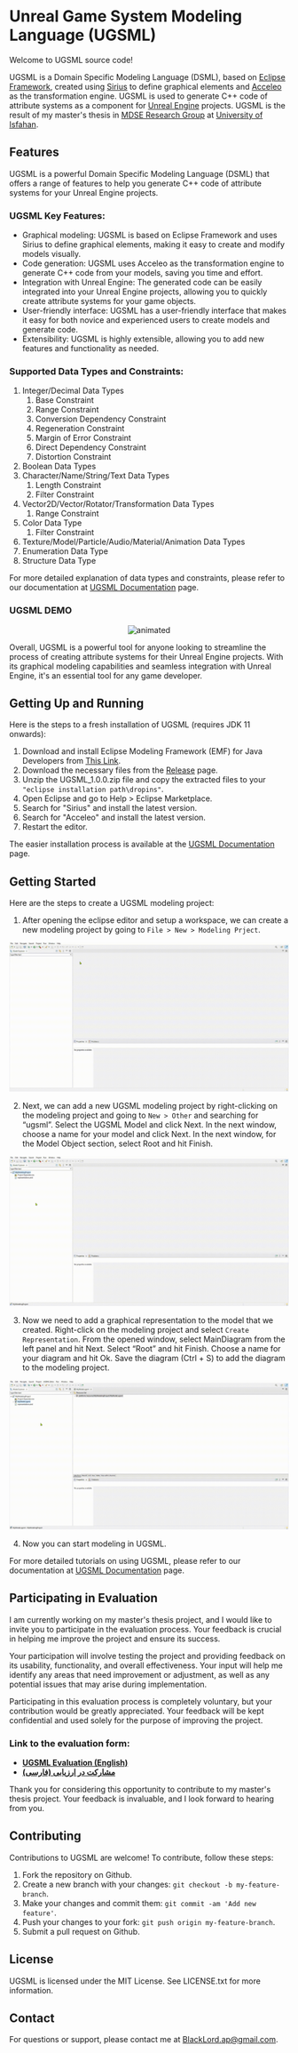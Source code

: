 # Unreal Game System Modeling Language (UGSML)

Welcome to UGSML source code!

UGSML is a Domain Specific Modeling Language (DSML), based on [Eclipse Framework](https://www.eclipse.org), created using [Sirius](https://www.eclipse.org/sirius) to define graphical elements and [Acceleo](https://www.eclipse.org/acceleo) as the transformation engine. UGSML is used to generate C++ code of attribute systems as a component for [Unreal Engine](http://www.unrealengine.com) projects. UGSML is the result of my master's thesis in [MDSE Research Group](https://mdse.ui.ac.ir) at [University of Isfahan](https://ui.ac.ir/en).

## Features
UGSML is a powerful Domain Specific Modeling Language (DSML) that offers a range of features to help you generate C++ code of attribute systems for your Unreal Engine projects.

### UGSML Key Features:
- Graphical modeling: UGSML is based on Eclipse Framework and uses Sirius to define graphical elements, making it easy to create and modify models visually.
- Code generation: UGSML uses Acceleo as the transformation engine to generate C++ code from your models, saving you time and effort.
- Integration with Unreal Engine: The generated code can be easily integrated into your Unreal Engine projects, allowing you to quickly create attribute systems for your game objects.
- User-friendly interface: UGSML has a user-friendly interface that makes it easy for both novice and experienced users to create models and generate code.
- Extensibility: UGSML is highly extensible, allowing you to add new features and functionality as needed.

### Supported Data Types and Constraints:
1. Integer/Decimal Data Types
    1. Base Constraint
    2. Range Constraint
    3. Conversion Dependency Constraint
    4. Regeneration Constraint
    5. Margin of Error Constraint
    6. Direct Dependency Constraint
    7. Distortion Constraint
2. Boolean Data Types
3. Character/Name/String/Text Data Types
    1. Length Constraint
    2. Filter Constraint
4. Vector2D/Vector/Rotator/Transformation Data Types
    1. Range Constraint
5. Color Data Type
    1. Filter Constraint
6. Texture/Model/Particle/Audio/Material/Animation Data Types
7. Enumeration Data Type
8. Structure Data Type

For more detailed explanation of data types and constraints, please refer to our documentation at [UGSML Documentation](https://www.notion.so/345dc4a516474bcbbb1fd0fa773d5c49?v=d31a38e0cb61462c8ba0cf950b87b62b) page.

### UGSML DEMO
<p align="center">
  <img src="Resources/UGSMLDemo.gif" alt="animated" />
</p>

Overall, UGSML is a powerful tool for anyone looking to streamline the process of creating attribute systems for their Unreal Engine projects. With its graphical modeling capabilities and seamless integration with Unreal Engine, it's an essential tool for any game developer.

## Getting Up and Running
Here is the steps to a fresh installation of UGSML (requires JDK 11 onwards):
1. Download and install Eclipse Modeling Framework (EMF) for Java Developers from [This Link](https://mirror.dogado.de/eclipse/technology/epp/downloads/release/2022-12/R/eclipse-modeling-2022-12-R-win32-x86_64.zip).
2. Download the necessary files from the [Release](https://github.com/AmirrezaPayandeh/UGSML/releases/tag/V1.0.0) page.
3. Unzip the UGSML_1.0.0.zip file and copy the extracted files to your `"eclipse installation path\dropins"`.
4. Open Eclipse and go to Help > Eclipse Marketplace.
5. Search for "Sirius" and install the latest version.
6. Search for "Acceleo" and install the latest version.
7. Restart the editor.

The easier installation process is available at the [UGSML Documentation](https://www.notion.so/345dc4a516474bcbbb1fd0fa773d5c49?v=d31a38e0cb61462c8ba0cf950b87b62b) page.

## Getting Started
Here are the steps to create a UGSML modeling project:
1. After opening the eclipse editor and setup a workspace, we can create a new modeling project by going to `File > New > Modeling Prject`.

<p align="center">
  <img src="Resources/CreatingModelingProject.gif" alt="animated" />
</p>

2. Next, we can add a new UGSML modeling project by right-clicking on the modeling project and going to `New > Other` and searching for “ugsml”. Select the UGSML Model and click Next. In the next window, choose a name for your model and click Next. In the next window, for the Model Object section, select Root and hit Finish.

<p align="center">
  <img src="Resources/CreatingUGSMLModel.gif" alt="animated" />
</p>

3. Now we need to add a graphical representation to the model that we created. Right-click on the modeling project and select `Create Representation`. From the opened window, select MainDiagram from the left panel and hit Next. Select “Root” and hit Finish. Choose a name for your diagram and hit Ok. Save the diagram (Ctrl + S) to add the diagram to the modeling project.

<p align="center">
  <img src="Resources/CreatingGraphicalEditor.gif" alt="animated" />
</p>

4. Now you can start modeling in UGSML.

For more detailed tutorials on using UGSML, please refer to our documentation at [UGSML Documentation](https://www.notion.so/345dc4a516474bcbbb1fd0fa773d5c49?v=d31a38e0cb61462c8ba0cf950b87b62b) page.

## Participating in Evaluation
I am currently working on my master's thesis project, and I would like to invite you to participate in the evaluation process. Your feedback is crucial in helping me improve the project and ensure its success.

Your participation will involve testing the project and providing feedback on its usability, functionality, and overall effectiveness. Your input will help me identify any areas that need improvement or adjustment, as well as any potential issues that may arise during implementation.

Participating in this evaluation process is completely voluntary, but your contribution would be greatly appreciated. Your feedback will be kept confidential and used solely for the purpose of improving the project.

### Link to the evaluation form:

* **[UGSML Evaluation (English)]()**
* **[مشارکت در ارزیابی (فارسی)](https://docs.google.com/forms/d/e/1FAIpQLSdVgoiDO-jRTsHX8rXXYottpzt_bXceD3B_8WnHD0r0Z8fC-w/viewform)**

Thank you for considering this opportunity to contribute to my master's thesis project. Your feedback is invaluable, and I look forward to hearing from you.

## Contributing
Contributions to UGSML are welcome! To contribute, follow these steps:

1. Fork the repository on Github.
2. Create a new branch with your changes: `git checkout -b my-feature-branch`.
3. Make your changes and commit them: `git commit -am 'Add new feature'`.
4. Push your changes to your fork: `git push origin my-feature-branch`.
5. Submit a pull request on Github.

## License
UGSML is licensed under the MIT License. See LICENSE.txt for more information.

## Contact
For questions or support, please contact me at BlackLord.ap@gmail.com.
